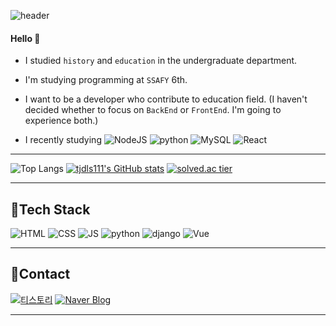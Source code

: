 ![header](https://capsule-render.vercel.app/api?type=rounded&color=gradient&height=100&section=header&text=Seoin&fontSize=70&animation=scaleIn)

#### Hello 👋 
- I studied `history` and `education` in the undergraduate department. 


- I'm studying programming at `SSAFY` 6th.

- I want to be a developer who contribute to education field. (I haven't decided whether to focus on `BackEnd` or `FrontEnd`. I'm going to experience both.)


- I recently studying
![NodeJS](https://img.shields.io/badge/NodeJS-3C873A?style=flat-square&logo=Node.js&logoColor=white)
![python](https://img.shields.io/badge/Python-3776AB?style=flat-square&logo=python&logoColor=white)
![MySQL](https://img.shields.io/badge/MySQL-00758f?style=flat-square&logo=MySQL&logoColor=white)
![React](https://img.shields.io/badge/React-60d9fb?style=flat-square&logo=React&logoColor=white)

***
![Top Langs](https://github-readme-stats.vercel.app/api/top-langs/?username=tjdls111)
[![tjdls111's GitHub stats](https://github-readme-stats.vercel.app/api?username=tjdls111)](https://github.com/anuraghazra/github-readme-stats) 
[![solved.ac tier](http://mazassumnida.wtf/api/generate_badge?boj=tjdls111)](https://solved.ac/tjdls111)
      
***
## 🍊Tech Stack
 ![HTML](https://img.shields.io/badge/HTML-E34F26?style=flat-square&logo=HTML5&logoColor=white) 
 ![CSS](https://img.shields.io/badge/CSS-1572B6?style=flat-square&logo=CSS3&logoColor=white) 
 ![JS](https://img.shields.io/badge/JavaScript-F7DF1E?style=flat-square&logo=JavaScript&logoColor=white)
 ![python](https://img.shields.io/badge/Python-3776AB?style=flat-square&logo=python&logoColor=white)
 ![django](https://img.shields.io/badge/django-092E20?style=flat-square&logo=django&logoColor=white)
 ![Vue](https://img.shields.io/badge/Vue-41b883?style=flat-square&logo=Vue&logoColor=white)
   
***
## 🍒Contact

  [![티스토리](https://img.shields.io/badge/Tistory-ff6000?style=flat-square&logo=istory&link=https://dalseoin.tistory.com/)](https://dalseoin.tistory.com/)
  [![Naver Blog](https://img.shields.io/badge/NaverBlog-03C75A?style=flat-square&logo=naver&logoColor=white&link=https://blog.naver.com/tjdls111)](https://blog.naver.com/tjdls111)
  
***
 
